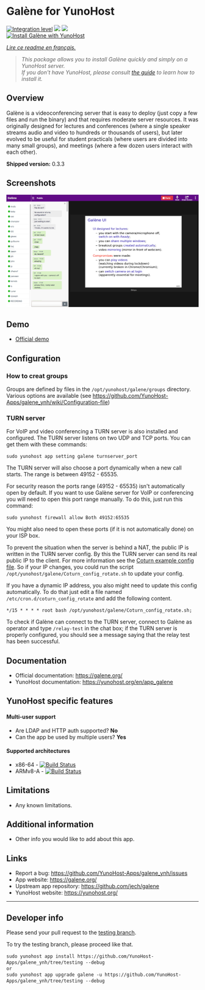 # Galène for YunoHost

[![Integration level](https://dash.yunohost.org/integration/galene.svg)](https://dash.yunohost.org/appci/app/galene) ![](https://ci-apps.yunohost.org/ci/badges/galene.status.svg) ![](https://ci-apps.yunohost.org/ci/badges/galene.maintain.svg)  
[![Install Galène with YunoHost](https://install-app.yunohost.org/install-with-yunohost.svg)](https://install-app.yunohost.org/?app=galene)

*[Lire ce readme en français.](./README_fr.md)*

> *This package allows you to install Galène quickly and simply on a YunoHost server.  
If you don't have YunoHost, please consult [the guide](https://yunohost.org/#/install) to learn how to install it.*

## Overview
Galène is a videoconferencing server that is easy to deploy (just copy a few files and run the binary) and that requires moderate server resources. It was originally designed for lectures and conferences (where a single speaker streams audio and video to hundreds or thousands of users), but later evolved to be useful for student practicals (where users are divided into many small groups), and meetings (where a few dozen users interact with each other). 

**Shipped version:** 0.3.3

## Screenshots

![](screenshot.png)

## Demo

* [Official demo](https://galene.org:8443/)

## Configuration

### How to creat groups

Groups are defined by files in the `/opt/yunohost/galene/groups` directory. Various options are available (see https://github.com/YunoHost-Apps/galene_ynh/wiki/Configuration-file)

### TURN server

For VoIP and video conferencing a TURN server is also installed and configured. The TURN server listens on two UDP and TCP ports. You can get them with these commands:

```
sudo yunohost app setting galene turnserver_port
```

The TURN server will also choose a port dynamically when a new call starts. The range is between 49152 - 65535.

For security reason the ports range (49152 - 65535) isn't automatically open by default. If you want to use Galène server for VoIP or conferencing you will need to open this port range manually. To do this, just run this command:

```
sudo yunohost firewall allow Both 49152:65535
```

You might also need to open these ports (if it is not automatically done) on your ISP box.

To prevent the situation when the server is behind a NAT, the public IP is written in the TURN server config. By this the TURN server can send its real public IP to the client. For more information see the [Coturn example config file](https://github.com/coturn/coturn/blob/master/examples/etc/turnserver.conf#L56-L62). So if your IP changes, you could run the script `/opt/yunohost/galene/Coturn_config_rotate.sh` to update your config.

If you have a dynamic IP address, you also might need to update this config automatically. To do that just edit a file named `/etc/cron.d/coturn_config_rotate` and add the following content.

```
*/15 * * * * root bash /opt/yunohost/galene/Coturn_config_rotate.sh;
```

To check if Galène can connect to the TURN server, connect to Galène as operator and type `/relay-test` in the chat box; if the TURN server is properly configured, you should see a message saying that the relay test has been successful.

## Documentation

 * Official documentation: https://galene.org/
 * YunoHost documentation: https://yunohost.org/en/app_galene

## YunoHost specific features

#### Multi-user support

 * Are LDAP and HTTP auth supported? **No**
 * Can the app be used by multiple users? **Yes**

#### Supported architectures

* x86-64 - [![Build Status](https://ci-apps.yunohost.org/ci/logs/galene.svg)](https://ci-apps.yunohost.org/ci/apps/galene/)
* ARMv8-A - [![Build Status](https://ci-apps-arm.yunohost.org/ci/logs/galene.svg)](https://ci-apps-arm.yunohost.org/ci/apps/galene/)

## Limitations

* Any known limitations.

## Additional information

* Other info you would like to add about this app.

## Links

 * Report a bug: https://github.com/YunoHost-Apps/galene_ynh/issues
 * App website: https://galene.org/
 * Upstream app repository: https://github.com/jech/galene
 * YunoHost website: https://yunohost.org/

---

## Developer info

Please send your pull request to the [testing branch](https://github.com/YunoHost-Apps/galene_ynh/tree/testing).

To try the testing branch, please proceed like that.
```
sudo yunohost app install https://github.com/YunoHost-Apps/galene_ynh/tree/testing --debug
or
sudo yunohost app upgrade galene -u https://github.com/YunoHost-Apps/galene_ynh/tree/testing --debug
```
